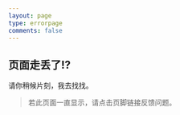 ```yaml
---
layout: page
type: errorpage
comments: false
---
```


## 页面走丢了!?
请你稍候片刻，我去找找。

>若此页面一直显示，请点击页脚链接反馈问题。
